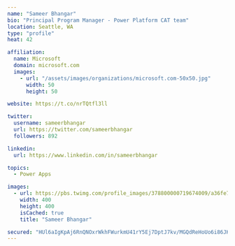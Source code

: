 ```yaml
---
name: "Sameer Bhangar"
bio: "Principal Program Manager - Power Platform CAT team"
location: Seattle, WA
type: "profile"
heat: 42

affiliation:
  name: Microsoft
  domain: microsoft.com
  images:
    - url: "/assets/images/organizations/microsoft.com-50x50.jpg"
      width: 50
      height: 50

website: https://t.co/nrTQtfl3ll

twitter:
  username: sameerbhangar
  url: https://twitter.com/sameerbhangar
  followers: 892

linkedin:
  url: https://www.linkedin.com/in/sameerbhangar

topics:
  - Power Apps

images:
  - url: https://pbs.twimg.com/profile_images/378800000719674009/a36fe7ddfab1778b76e5793772e43798_400x400.jpeg
    width: 400
    height: 400
    isCached: true
    title: "Sameer Bhangar"

secured: "HUl6aIgKpAj6RnQNOxrWkhFWurkmU41rY5Ej7DptJ7kv/MGQdReHoUo6i86JKkMUMIFpOHO+sR2MS0NppcQ8kZa9KkNWHTrJkTOcqCGj+di6YOd3o6X7/Drqeu7owW/6OaxSWu+vTW1+r4UipuyqpzOqtbO6tUq0lkdoqv8NTpU7OyG85b2LqG2quHmko/cd79NAdr2drGXlCAbHNlc1wsKJr8bWFU/SQx2ysn8e+Tf4qFC15Vh1DQYu5DClOE0cGcwaBkHBsAQxz2b5owBeHCOCgzGu91bfjOj7Xc/Yb9SZRGBRnlMHhjSqXSSOWIWw34e0qfJvXHt2UcTxaDTDCuVw628IexejnFxM28PtefcsYZOb/Snd2/KchaGGNvFGhrG4bMhM+v6mv+591r2mww==;abHsLxqGlwfvDOJtcsW2MA=="
---
```


